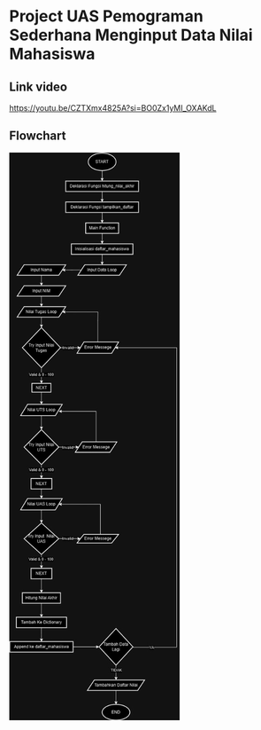 # Project UAS Pemograman Sederhana Menginput Data Nilai Mahasiswa
## Link video
https://youtu.be/CZTXmx4825A?si=BO0Zx1yMI_OXAKdL
## Flowchart 
![Flowchart](/Flowchart1.jpg)
